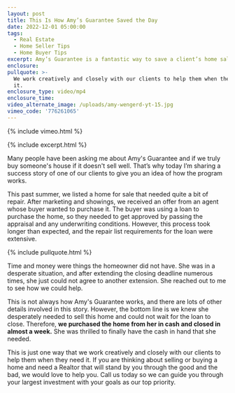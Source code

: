 ```yaml
---
layout: post
title: This Is How Amy’s Guarantee Saved the Day
date: 2022-12-01 05:00:00
tags:
  - Real Estate
  - Home Seller Tips
  - Home Buyer Tips
excerpt: Amy’s Guarantee is a fantastic way to save a client’s home sale.
enclosure:
pullquote: >-
  We work creatively and closely with our clients to help them when they need
  it.
enclosure_type: video/mp4
enclosure_time:
video_alternate_image: /uploads/amy-wengerd-yt-15.jpg
vimeo_code: '776261065'
---
```

{% include vimeo.html %}

{% include excerpt.html %}

Many people have been asking me about Amy's Guarantee and if we truly buy someone's house if it doesn't sell well. That’s why today I’m sharing a success story of one of our clients to give you an idea of how the program works.

This past summer, we listed a home for sale that needed quite a bit of repair. After marketing and showings, we received an offer from an agent whose buyer wanted to purchase it. The buyer was using a loan to purchase the home, so they needed to get approved by passing the appraisal and any underwriting conditions. However, this process took longer than expected, and the repair list requirements for the loan were extensive.

{% include pullquote.html %}

Time and money were things the homeowner did not have. She was in a desperate situation, and after extending the closing deadline numerous times, she just could not agree to another extension. She reached out to me to see how we could help.

This is not always how Amy's Guarantee works, and there are lots of other details involved in this story. However, the bottom line is we knew she desperately needed to sell this home and could not wait for the loan to close. Therefore, **we purchased the home from her in cash and closed in almost a week.** She was thrilled to finally have the cash in hand that she needed.

This is just one way that we work creatively and closely with our clients to help them when they need it. If you are thinking about selling or buying a home and need a Realtor that will stand by you through the good and the bad, we would love to help you. Call us today so we can guide you through your largest investment with your goals as our top priority.